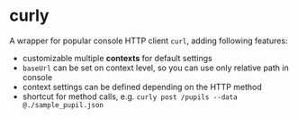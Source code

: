 # curly

A wrapper for popular console HTTP client `curl`,
adding following features:

* customizable multiple **contexts** for default settings
* `baseUrl` can be set on context level, so you can use only relative path in console
* context settings can be defined depending on the HTTP method
* shortcut for method calls, e.g. `curly post /pupils --data @./sample_pupil.json`
